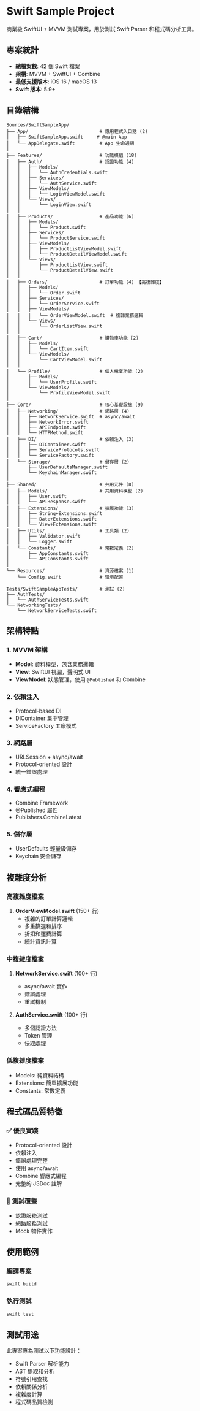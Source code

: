 # Swift Sample Project

商業級 SwiftUI + MVVM 測試專案，用於測試 Swift Parser 和程式碼分析工具。

## 專案統計

- **總檔案數**: 42 個 Swift 檔案
- **架構**: MVVM + SwiftUI + Combine
- **最低支援版本**: iOS 16 / macOS 13
- **Swift 版本**: 5.9+

## 目錄結構

```
Sources/SwiftSampleApp/
├── App/                          # 應用程式入口點 (2)
│   ├── SwiftSampleApp.swift     # @main App
│   └── AppDelegate.swift         # App 生命週期
│
├── Features/                     # 功能模組 (18)
│   ├── Auth/                     # 認證功能 (4)
│   │   ├── Models/
│   │   │   └── AuthCredentials.swift
│   │   ├── Services/
│   │   │   └── AuthService.swift
│   │   ├── ViewModels/
│   │   │   └── LoginViewModel.swift
│   │   └── Views/
│   │       └── LoginView.swift
│   │
│   ├── Products/                 # 產品功能 (6)
│   │   ├── Models/
│   │   │   └── Product.swift
│   │   ├── Services/
│   │   │   └── ProductService.swift
│   │   ├── ViewModels/
│   │   │   ├── ProductListViewModel.swift
│   │   │   └── ProductDetailViewModel.swift
│   │   └── Views/
│   │       ├── ProductListView.swift
│   │       └── ProductDetailView.swift
│   │
│   ├── Orders/                   # 訂單功能 (4) 【高複雜度】
│   │   ├── Models/
│   │   │   └── Order.swift
│   │   ├── Services/
│   │   │   └── OrderService.swift
│   │   ├── ViewModels/
│   │   │   └── OrderViewModel.swift  # 複雜業務邏輯
│   │   └── Views/
│   │       └── OrderListView.swift
│   │
│   ├── Cart/                     # 購物車功能 (2)
│   │   ├── Models/
│   │   │   └── CartItem.swift
│   │   └── ViewModels/
│   │       └── CartViewModel.swift
│   │
│   └── Profile/                  # 個人檔案功能 (2)
│       ├── Models/
│       │   └── UserProfile.swift
│       └── ViewModels/
│           └── ProfileViewModel.swift
│
├── Core/                         # 核心基礎設施 (9)
│   ├── Networking/               # 網路層 (4)
│   │   ├── NetworkService.swift  # async/await
│   │   ├── NetworkError.swift
│   │   ├── APIEndpoint.swift
│   │   └── HTTPMethod.swift
│   ├── DI/                       # 依賴注入 (3)
│   │   ├── DIContainer.swift
│   │   ├── ServiceProtocols.swift
│   │   └── ServiceFactory.swift
│   └── Storage/                  # 儲存層 (2)
│       ├── UserDefaultsManager.swift
│       └── KeychainManager.swift
│
├── Shared/                       # 共用元件 (8)
│   ├── Models/                   # 共用資料模型 (2)
│   │   ├── User.swift
│   │   └── APIResponse.swift
│   ├── Extensions/               # 擴展功能 (3)
│   │   ├── String+Extensions.swift
│   │   ├── Date+Extensions.swift
│   │   └── View+Extensions.swift
│   ├── Utils/                    # 工具類 (2)
│   │   ├── Validator.swift
│   │   └── Logger.swift
│   └── Constants/                # 常數定義 (2)
│       ├── AppConstants.swift
│       └── APIConstants.swift
│
└── Resources/                    # 資源檔案 (1)
    └── Config.swift              # 環境配置

Tests/SwiftSampleAppTests/        # 測試 (2)
├── AuthTests/
│   └── AuthServiceTests.swift
└── NetworkingTests/
    └── NetworkServiceTests.swift
```

## 架構特點

### 1. MVVM 架構
- **Model**: 資料模型，包含業務邏輯
- **View**: SwiftUI 視圖，聲明式 UI
- **ViewModel**: 狀態管理，使用 `@Published` 和 Combine

### 2. 依賴注入
- Protocol-based DI
- DIContainer 集中管理
- ServiceFactory 工廠模式

### 3. 網路層
- URLSession + async/await
- Protocol-oriented 設計
- 統一錯誤處理

### 4. 響應式編程
- Combine Framework
- @Published 屬性
- Publishers.CombineLatest

### 5. 儲存層
- UserDefaults 輕量級儲存
- Keychain 安全儲存

## 複雜度分析

### 高複雜度檔案
1. **OrderViewModel.swift** (150+ 行)
   - 複雜的訂單計算邏輯
   - 多重篩選和排序
   - 折扣和運費計算
   - 統計資訊計算

### 中複雜度檔案
1. **NetworkService.swift** (100+ 行)
   - async/await 實作
   - 錯誤處理
   - 重試機制

2. **AuthService.swift** (100+ 行)
   - 多個認證方法
   - Token 管理
   - 快取處理

### 低複雜度檔案
- Models: 純資料結構
- Extensions: 簡單擴展功能
- Constants: 常數定義

## 程式碼品質特徵

### ✅ 優良實踐
- Protocol-oriented 設計
- 依賴注入
- 錯誤處理完整
- 使用 async/await
- Combine 響應式編程
- 完整的 JSDoc 註解

### 🎯 測試覆蓋
- 認證服務測試
- 網路服務測試
- Mock 物件實作

## 使用範例

### 編譯專案
```bash
swift build
```

### 執行測試
```bash
swift test
```

## 測試用途

此專案專為測試以下功能設計：
- Swift Parser 解析能力
- AST 提取和分析
- 符號引用查找
- 依賴關係分析
- 複雜度計算
- 程式碼品質檢測
